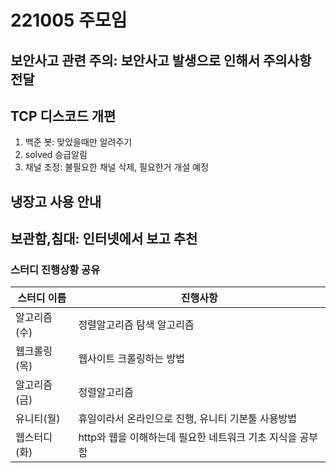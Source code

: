 # 221005 주모임


## 보안사고 관련 주의: 보안사고 발생으로 인해서 주의사항 전달

## TCP 디스코드 개편
1. 백준 봇: 맞았을때만 알려주기
2. solved 승급알림
3. 채널 조정: 불필요한 채널 삭제, 필요한거 개설 예정

## 냉장고 사용 안내

## 보관함,침대: 인터넷에서 보고 추천

### 스터디 진행상황 공유
| 스터디 이름    | 진행사항      |
|-----------|------------|
| 알고리즘(수) | 정렬알고리즘 탐색 알고리즘 |
| 웹크롤링(목) | 웹사이트 크롤링하는 방법  |
| 알고리즘(금) | 정렬알고리즘     |
| 유니티(월) | 휴일이라서 온라인으로 진행, 유니티 기본툴 사용방법  |
| 웹스터디(화) | http와 웹을 이해하는데 필요한 네트워크 기초 지식을 공부함  |



